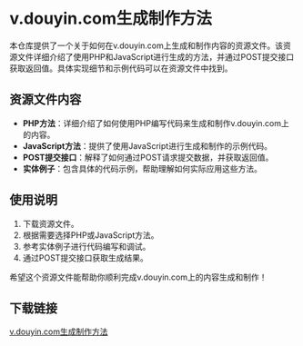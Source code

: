 # v.douyin.com生成制作方法

本仓库提供了一个关于如何在v.douyin.com上生成和制作内容的资源文件。该资源文件详细介绍了使用PHP和JavaScript进行生成的方法，并通过POST提交接口获取返回值。具体实现细节和示例代码可以在资源文件中找到。

## 资源文件内容

- **PHP方法**：详细介绍了如何使用PHP编写代码来生成和制作v.douyin.com上的内容。
- **JavaScript方法**：提供了使用JavaScript进行生成和制作的示例代码。
- **POST提交接口**：解释了如何通过POST请求提交数据，并获取返回值。
- **实体例子**：包含具体的代码示例，帮助理解如何实际应用这些方法。

## 使用说明

1. 下载资源文件。
2. 根据需要选择PHP或JavaScript方法。
3. 参考实体例子进行代码编写和调试。
4. 通过POST提交接口获取生成结果。

希望这个资源文件能帮助你顺利完成v.douyin.com上的内容生成和制作！

## 下载链接

[v.douyin.com生成制作方法](https://pan.quark.cn/s/137a8e6be211)